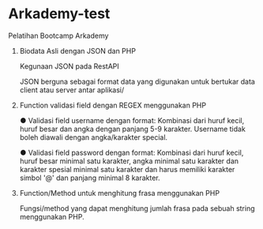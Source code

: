 # Arkademy-test
Pelatihan Bootcamp Arkademy

1.  Biodata Asli dengan JSON dan PHP

    Kegunaan JSON pada RestAPI
    
    JSON berguna sebagai format data yang digunakan untuk bertukar data client atau server antar aplikasi/

2.  Function validasi field dengan REGEX menggunakan PHP

    ● Validasi field username dengan format: Kombinasi dari huruf kecil, huruf besar dan angka dengan panjang 5-9 karakter.
      Username tidak boleh diawali dengan angka/karakter special.
      
    ● Validasi field password dengan format: Kombinasi dari huruf kecil, huruf besar minimal satu karakter, angka minimal satu 
      karakter dan karakter spesial minimal satu karakter dan harus memiliki karakter simbol '@'  dan panjang minimal 8 karakter.

3.  Function/Method untuk menghitung frasa menggunakan PHP

    Fungsi/method yang dapat menghitung jumlah frasa pada sebuah string menggunakan PHP.
